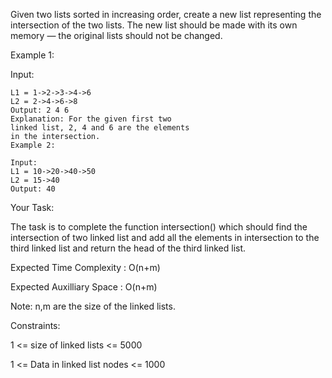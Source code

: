 Given two lists sorted in increasing order, create a new list representing the intersection of the two lists. The new list should be made with its own memory — the original lists should not be changed.

Example 1:

Input:
```
L1 = 1->2->3->4->6
L2 = 2->4->6->8
Output: 2 4 6
Explanation: For the given first two
linked list, 2, 4 and 6 are the elements
in the intersection.
Example 2:

Input:
L1 = 10->20->40->50
L2 = 15->40
Output: 40
```
Your Task:

The task is to complete the function intersection() which should find the intersection of two linked list and add all the elements in intersection to the third linked list and return the head of the third linked list.

Expected Time Complexity : O(n+m)

Expected Auxilliary Space : O(n+m)

Note: n,m are the size of the linked lists.


Constraints:

1 <= size of linked lists <= 5000

1 <= Data in linked list nodes <= 1000

